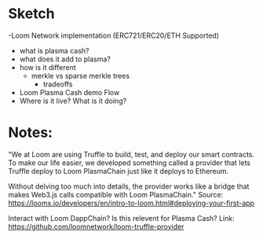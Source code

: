 # Sketch

-Loom Network implementation (ERC721/ERC20/ETH Supported)
- what is plasma cash?
- what does it add to plasma?
- how is it different
	- merkle vs sparse merkle trees
		- tradeoffs 
- Loom Plasma Cash demo Flow
- Where is it live? What is it doing?


# Notes: 

"We at Loom are using Truffle to build, test, and deploy our smart contracts. To make our life easier, we developed something called a provider that lets Truffle deploy to Loom PlasmaChain just like it deploys to Ethereum.

Without delving too much into details, the provider works like a bridge that makes Web3.js calls compatible with Loom PlasmaChain."
Source: https://loomx.io/developers/en/intro-to-loom.html#deploying-your-first-app

Interact with Loom DappChain? Is this relevent for Plasma Cash?
Link: https://github.com/loomnetwork/loom-truffle-provider



